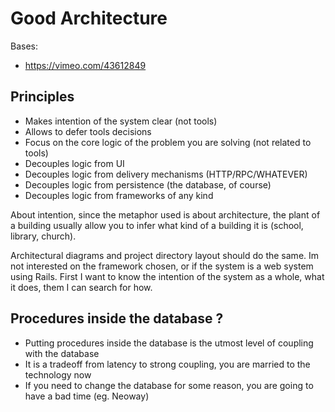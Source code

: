 # Good Architecture

Bases:

* https://vimeo.com/43612849


## Principles

* Makes intention of the system clear (not tools)
* Allows to defer tools decisions
* Focus on the core logic of the problem you are solving (not related to tools)
* Decouples logic from UI
* Decouples logic from delivery mechanisms (HTTP/RPC/WHATEVER)
* Decouples logic from persistence (the database, of course)
* Decouples logic from frameworks of any kind

About intention, since the metaphor used is about architecture, the plant of a building
usually allow you to infer what kind of a building it is (school, library, church).

Architectural diagrams and project directory layout should do the same. Im not interested
on the framework chosen, or if the system is a web system using Rails. First I want to
know the intention of the system as a whole, what it does, them I can search for how.


## Procedures inside the database ?

* Putting procedures inside the database is the utmost level of coupling with the database
* It is a tradeoff from latency to strong coupling, you are married to the technology now
* If you need to change the database for some reason, you are going to have a bad time (eg. Neoway)
